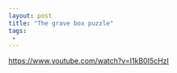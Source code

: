 ```yaml
---
layout: post
title: "The grave box puzzle"
tags:
 -
---
```

https://www.youtube.com/watch?v=I1kB0I5cHzI
